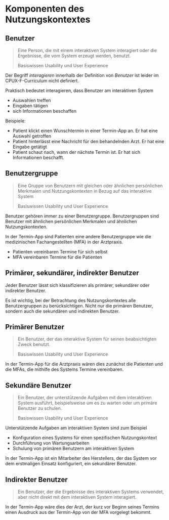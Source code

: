 # Komponenten des Nutzungskontextes

## Benutzer

> Eine Person, die mit einem interaktiven System interagiert oder die
> Ergebnisse, die vom System erzeugt werden, benutzt.
>
> Basiswissen Usability und User Experience

Der Begriff *interagieren* innerhalb der Definition von *Benutzer* ist
leider im CPUX-F-Curriculum nicht definiert.

Praktisch bedeutet interagieren, dass Benutzer am interaktiven System

- Auswahlen treffen
- Eingaben tätigen
- sich Informationen beschaffen

Beispiele:

- Patient klickt einen Wunschtermin in einer Termin-App an. Er hat eine Auswahl getroffen
- Patient hinterlässt eine Nachricht für den behandelnden Arzt. Er hat eine Eingabe getätigt
- Patient schaut nach, wann der nächste Termin ist. Er hat sich Informationen beschafft.

## Benutzergruppe

> Eine Gruppe von Benutzern mit gleichen oder ähnlichen persönlichen Merkmalen
> und Nutzungskontexten in Bezug auf das interaktive System
>
> Basiswissen Usability und User Experience

Benutzer gehören immer zu einer Benutzergruppe.
Benutzergruppen sind Benutzer mit ähnlichen persönlichen Merkmalen und 
ähnlichen Nutzungskontexten.

In der Termin-App sind Patienten eine andere Benutzergruppe wie die 
medizinischen Fachangestellten (MFA) in der Arztpraxis. 

- Patienten vereinbaren Termine für sich selbst
- MFA vereinbaren Termine für die Patienten

## Primärer, sekundärer, indirekter Benutzer

Jeder Benutzer lässt sich klassifizieren als primärer, sekundärer oder 
indirekter Benutzer.

Es ist wichtig, bei der Betrachtung des Nutzungskontextes 
alle Benutzergruppen zu berücksichtigen. Nicht nur die 
primären Benutzer, sondern auch die sekundären und indirekten Benutzer.

## Primärer Benutzer

> Ein Benutzer, der das interaktive System für seinen beabsichtigten Zweck benutzt.
> 
> Basiswissen Usability und User Experience

In der Termin-App für die Arztpraxis wären dies zunächst die Patienten und die 
MFAs, die mithilfe des Systems Termine vereinbaren.

## Sekundäre Benutzer

> Ein Benutzer, der unterstützende Aufgaben mit dem interaktiven System ausführt,
> beispielsweise um es zu warten oder um primäre Benutzer zu schulen.
>
> Basiswissen Usability und User Experience

Unterstützende Aufgaben am interaktiven System sind zum Beispiel

- Konfiguration eines Systems für einen spezifischen Nutzungskontext
- Durchführung von Wartungsarbeiten
- Schulung von primären Benutzern am interaktiven System

In der Termin-App ist ein Mitarbeiter des Herstellers, der das System vor dem
erstmaligen Einsatz konfiguriert, ein sekundärer Benutzer.

## Indirekter Benutzer

> Ein Benutzer, der die Ergebnisse des interaktiven Systems verwendet,
> aber nicht direkt mit dem interaktiven System interagiert.

In der Termin-App wäre dies der Arzt, der kurz vor Beginn seines Termins
einen Ausdruck aus der Termin-App von der MFA vorgelegt bekommt.


